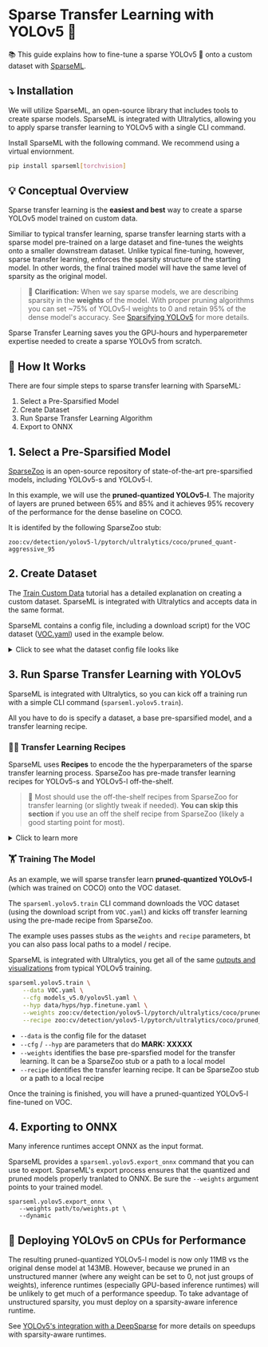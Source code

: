 # Sparse Transfer Learning with YOLOv5 :rocket:

:books: This guide explains how to fine-tune a sparse YOLOv5 :rocket: onto a custom dataset with [SparseML](https://github.com/neuralmagic/sparseml).

## :arrow_heading_down: Installation

We will utilize SparseML, an open-source library that includes tools to create sparse models. SparseML is integrated with
Ultralytics, allowing you to apply sparse transfer learning to YOLOv5 with a single CLI command.

Install SparseML with the following command. We recommend using a virtual enviornment.
```bash
pip install sparseml[torchvision]
```

## 💡 Conceptual Overview

Sparse transfer learning is the **easiest and best** way to create a sparse YOLOv5 model trained on custom data. 
                                                                                                            
Similiar to typical transfer learning, sparse transfer learning starts with a sparse model pre-trained on a large dataset 
and fine-tunes the weights onto a smaller downstream dataset. Unlike typical fine-tuning, however, sparse transfer learning, enforces
the sparsity structure of the starting model. In other words, the final trained model will have the same level of sparsity as the original model.
                                                                                                            
>:rotating_light: **Clarification:** When we say sparse models, we are describing sparsity in the **weights** of the model. 
With proper pruning algorithms you can set ~75% of YOLOv5-l weights to 0 and retain 95% of the dense model's accuracy. 
See [Sparsifying YOLOv5](Ultralytics-Sparsify-README.md) for more details.

Sparse Transfer Learning saves you the GPU-hours and hyperparemeter expertise needed to create a sparse YOLOv5 from scratch.

## :mag_right: How It Works

There are four simple steps to sparse transfer learning with SparseML:
1. Select a Pre-Sparsified Model
2. Create Dataset
3. Run Sparse Transfer Learning Algorithm
4. Export to ONNX

## 1. Select a Pre-Sparsified Model

[SparseZoo](https://sparsezoo.neuralmagic.com/?domain=cv&sub_domain=detection&page=1)
is an open-source repository of state-of-the-art pre-sparsified models, including YOLOv5-s and YOLOv5-l. 

In this example, we will use the **pruned-quantized YOLOv5-l**. The majority of layers are pruned between 65% and 85% and it 
achieves 95% recovery of the performance for the dense baseline on COCO. 

It is identifed by the following SparseZoo stub:
```
zoo:cv/detection/yolov5-l/pytorch/ultralytics/coco/pruned_quant-aggressive_95
```

## 2. Create Dataset

The [Train Custom Data](https://github.com/ultralytics/yolov5/wiki/Train-Custom-Data#1-create-dataset) tutorial has a detailed 
explanation on creating a custom dataset. SparseML is integrated with Ultralytics and accepts data in the same format.

SparseML contains a config file, including a download script) for the VOC dataset ([VOC.yaml](https://github.com/neuralmagic/sparseml/blob/ddfe45b6fa2722c9942300af684a618641eceb0d/src/sparseml/yolov5/data/VOC.yaml)) used in the example
below. 

<details>
  <summary>Click to see what the dataset config file looks like</summary>


```
# YOLOv5 🚀 by Ultralytics, GPL-3.0 license
# PASCAL VOC dataset http://host.robots.ox.ac.uk/pascal/VOC by University of Oxford
# Example usage: python train.py --data VOC.yaml
# parent
# ├── yolov5
# └── datasets
#     └── VOC  ← downloads here


# Train/val/test sets as 1) dir: path/to/imgs, 2) file: path/to/imgs.txt, or 3) list: [path/to/imgs1, path/to/imgs2, ..]
path: datasets/VOC
train: # train images (relative to 'path')  16551 images
  - images/train2012
  - images/train2007
  - images/val2012
  - images/val2007
val: # val images (relative to 'path')  4952 images
  - images/test2007
test: # test images (optional)
  - images/test2007

# Classes
nc: 20  # number of classes
names: ['aeroplane', 'bicycle', 'bird', 'boat', 'bottle', 'bus', 'car', 'cat', 'chair', 'cow', 'diningtable', 'dog',
        'horse', 'motorbike', 'person', 'pottedplant', 'sheep', 'sofa', 'train', 'tvmonitor']  # class names


# Download script/URL (optional) ---------------------------------------------------------------------------------------
download: |
  import xml.etree.ElementTree as ET
  from tqdm import tqdm
  from utils.general import download, Path
  def convert_label(path, lb_path, year, image_id):
      def convert_box(size, box):
          dw, dh = 1. / size[0], 1. / size[1]
          x, y, w, h = (box[0] + box[1]) / 2.0 - 1, (box[2] + box[3]) / 2.0 - 1, box[1] - box[0], box[3] - box[2]
          return x * dw, y * dh, w * dw, h * dh
      in_file = open(path / f'VOC{year}/Annotations/{image_id}.xml')
      out_file = open(lb_path, 'w')
      tree = ET.parse(in_file)
      root = tree.getroot()
      size = root.find('size')
      w = int(size.find('width').text)
      h = int(size.find('height').text)
      for obj in root.iter('object'):
          cls = obj.find('name').text
          if cls in yaml['names'] and not int(obj.find('difficult').text) == 1:
              xmlbox = obj.find('bndbox')
              bb = convert_box((w, h), [float(xmlbox.find(x).text) for x in ('xmin', 'xmax', 'ymin', 'ymax')])
              cls_id = yaml['names'].index(cls)  # class id
              out_file.write(" ".join([str(a) for a in (cls_id, *bb)]) + '\n')
  # Download
  dir = Path(yaml['path'])  # dataset root dir
  url = 'https://github.com/ultralytics/yolov5/releases/download/v1.0/'
  urls = [url + 'VOCtrainval_06-Nov-2007.zip',  # 446MB, 5012 images
          url + 'VOCtest_06-Nov-2007.zip',  # 438MB, 4953 images
          url + 'VOCtrainval_11-May-2012.zip']  # 1.95GB, 17126 images
  download(urls, dir=dir / 'images', delete=False, threads=3)
  # Convert
  path = dir / f'images/VOCdevkit'
  for year, image_set in ('2012', 'train'), ('2012', 'val'), ('2007', 'train'), ('2007', 'val'), ('2007', 'test'):
      imgs_path = dir / 'images' / f'{image_set}{year}'
      lbs_path = dir / 'labels' / f'{image_set}{year}'
      imgs_path.mkdir(exist_ok=True, parents=True)
      lbs_path.mkdir(exist_ok=True, parents=True)
      image_ids = open(path / f'VOC{year}/ImageSets/Main/{image_set}.txt').read().strip().split()
      for id in tqdm(image_ids, desc=f'{image_set}{year}'):
          f = path / f'VOC{year}/JPEGImages/{id}.jpg'  # old img path
          lb_path = (lbs_path / f.name).with_suffix('.txt')  # new label path
          f.rename(imgs_path / f.name)  # move image
          convert_label(path, lb_path, year, id)  # convert labels to YOLO format
```

</details>

## 3. Run Sparse Transfer Learning with YOLOv5

SparseML is integrated with Ultralytics, so you can kick off a training run with a simple CLI command (`sparseml.yolov5.train`). 

All you have to do is specify a dataset, a base pre-sparsified model, and a transfer learning recipe.

### :cook: Transfer Learning Recipes

SparseML uses **Recipes** to encode the the hyperparameters of the sparse transfer learning process. SparseZoo has pre-made transfer learning recipes for YOLOv5-s and YOLOv5-l off-the-shelf. 
>:rotating_light: Most should use the off-the-shelf recipes from SparseZoo for transfer learning (or slightly tweak if needed).
>**You can skip this section** if you use an off the shelf recipe from SparseZoo (likely a good starting point for most).

<details>
  
  <summary>Click to learn more</summary>
  <br>
  
You can see details on **Recipes** in the [Pruning YOLOv5 Tutorial](Ultralytics-Sparsify-README.md#cook-creating-sparseml-recipes) if interested. 

For sparse transfer learning, the key **Modifiers** in the recipe are:
- `ConstantPruningModifier` which instructs SparseML to maintain the starting sparsity level as it fine-tunes
- `QuantizationModifier` which instructs SparseML to quantize the model 

For example, in the [YOLOv5-l transfer learning recipe](https://sparsezoo.neuralmagic.com/models/cv%2Fdetection%2Fyolov5-l%2Fpytorch%2Fultralytics%2Fcoco%2Fpruned_quant-aggressive_95), the following lines are included in the recipe:

```
pruning_modifiers:
  - !ConstantPruningModifier
    start_epoch: 0.0
    params: __ALL_PRUNABLE__
    
quantization_modifiers:
  - !QuantizationModifier
    start_epoch: eval(quantization_start_epoch)
    submodules: [ 'model.0', 'model.1', 'model.2', 'model.3', 'model.4', 'model.5', 'model.6', 'model.7', 'model.8', 'model.9', 'model.10', 'model.11', 'model.12', 'model.13', 'model.14', 'model.15', 'model.16', 'model.17', 'model.18', 'model.19', 'model.20', 'model.21', 'model.22', 'model.23' ]
```
</details>

### 🏋️ Training The Model

As an example, we will sparse transfer learn **pruned-quantized YOLOv5-l** (which was trained on COCO) onto the VOC dataset. 

The `sparseml.yolov5.train` CLI command downloads the VOC dataset (using the download script from `VOC.yaml`) and kicks off transfer learning using the pre-made recipe from SparseZoo.

The example uses passes stubs as the `weights` and `recipe` parameters, bt you can also pass local paths to a model / recipe.

SparseML is integrated with Ultralytics, you get all of the same [outputs and visualizations](https://github.com/ultralytics/yolov5/wiki/Train-Custom-Data#4-visualize) from typical YOLOv5 training.

```bash
sparseml.yolov5.train \
    --data VOC.yaml \
    --cfg models_v5.0/yolov5l.yaml \
    --hyp data/hyps/hyp.finetune.yaml \
    --weights zoo:cv/detection/yolov5-l/pytorch/ultralytics/coco/pruned_quant-aggressive_95?recipe_type=transfer \
    --recipe zoo:cv/detection/yolov5-l/pytorch/ultralytics/coco/pruned_quant-aggressive_95?recipe_type=transfer
```
  - `--data` is the config file for the dataset
  - `--cfg` / `--hyp` are parameters that do **MARK: XXXXX**
  - `--weights` identifies the base pre-sparsfied model for the transfer learning. It can be a SparseZoo stub or a path to a local model
  - `--recipe` identifies the transfer learning recipe. It can be SparseZoo stub or a path to a local recipe

Once the training is finished, you will have a pruned-quantized YOLOv5-l fine-tuned on VOC.

## 4. Exporting to ONNX

Many inference runtimes accept ONNX as the input format.

SparseML provides a `sparseml.yolov5.export_onnx` command that you can use to export. SparseML's export process 
ensures that the quantized and pruned models properly tranlated to ONNX. Be sure the `--weights` argument points to your trained model.

```
sparseml.yolov5.export_onnx \
   --weights path/to/weights.pt \
   --dynamic
```

## 🚀 Deploying YOLOv5 on CPUs for Performance

The resulting pruned-quantized YOLOv5-l model is now only 11MB vs the original dense model at 143MB. However, because we pruned in an unstructured manner 
(where any weight can be set to 0, not just groups of weights), inference runtimes (especially GPU-based inference runtimes) will be unlikely to get 
much of a performance speedup. To take advantage of unstructured sparsity, you must deploy on a sparsity-aware inference runtime.

See [YOLOv5's integration with a DeepSparse](Ultralytics-DeepSparse-README.md) for more details on speedups with sparsity-aware runtimes.
